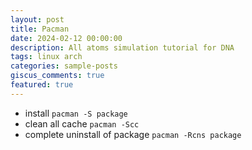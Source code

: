 ```yaml
---
layout: post
title: Pacman
date: 2024-02-12 00:00:00
description: All atoms simulation tutorial for DNA
tags: linux arch
categories: sample-posts
giscus_comments: true
featured: true
---
```


- install `pacman -S package`
- clean all cache `pacman -Scc`
- complete uninstall of package `pacman -Rcns package`